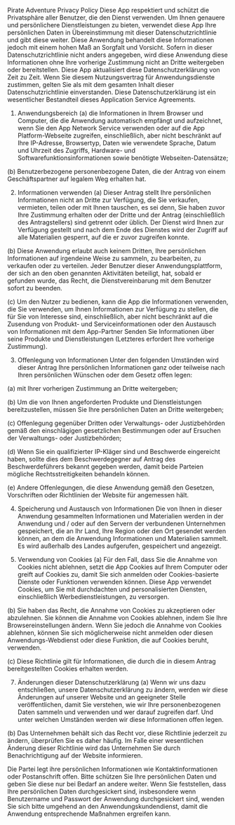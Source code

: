 Pirate Adventure Privacy Policy
Diese App respektiert und schützt die Privatsphäre aller Benutzer, die den Dienst verwenden. Um Ihnen genauere und persönlichere Dienstleistungen zu bieten, verwendet diese App Ihre persönlichen Daten in Übereinstimmung mit dieser Datenschutzrichtlinie und gibt diese weiter. Diese Anwendung behandelt diese Informationen jedoch mit einem hohen Maß an Sorgfalt und Vorsicht. Sofern in dieser Datenschutzrichtlinie nicht anders angegeben, wird diese Anwendung diese Informationen ohne Ihre vorherige Zustimmung nicht an Dritte weitergeben oder bereitstellen. Diese App aktualisiert diese Datenschutzerklärung von Zeit zu Zeit. Wenn Sie diesem Nutzungsvertrag für Anwendungsdienste zustimmen, gelten Sie als mit dem gesamten Inhalt dieser Datenschutzrichtlinie einverstanden. Diese Datenschutzerklärung ist ein wesentlicher Bestandteil dieses Application Service Agreements.

1. Anwendungsbereich
(a) die Informationen in Ihrem Browser und Computer, die die Anwendung automatisch empfängt und aufzeichnet, wenn Sie den App Network Service verwenden oder auf die App Platform-Webseite zugreifen, einschließlich, aber nicht beschränkt auf Ihre IP-Adresse, Browsertyp, Daten wie verwendete Sprache, Datum und Uhrzeit des Zugriffs, Hardware- und Softwarefunktionsinformationen sowie benötigte Webseiten-Datensätze;

(b) Benutzerbezogene personenbezogene Daten, die der Antrag von einem Geschäftspartner auf legalem Weg erhalten hat.

2. Informationen verwenden
(a) Dieser Antrag stellt Ihre persönlichen Informationen nicht an Dritte zur Verfügung, die Sie verkaufen, vermieten, teilen oder mit Ihnen tauschen, es sei denn, Sie haben zuvor Ihre Zustimmung erhalten oder der Dritte und der Antrag (einschließlich des Antragstellers) sind getrennt oder üblich. Der Dienst wird Ihnen zur Verfügung gestellt und nach dem Ende des Dienstes wird der Zugriff auf alle Materialien gesperrt, auf die er zuvor zugreifen konnte.

(b) Diese Anwendung erlaubt auch keinem Dritten, Ihre persönlichen Informationen auf irgendeine Weise zu sammeln, zu bearbeiten, zu verkaufen oder zu verteilen. Jeder Benutzer dieser Anwendungsplattform, der sich an den oben genannten Aktivitäten beteiligt, hat, sobald er gefunden wurde, das Recht, die Dienstvereinbarung mit dem Benutzer sofort zu beenden.

(c) Um den Nutzer zu bedienen, kann die App die Informationen verwenden, die Sie verwenden, um Ihnen Informationen zur Verfügung zu stellen, die für Sie von Interesse sind, einschließlich, aber nicht beschränkt auf die Zusendung von Produkt- und Serviceinformationen oder den Austausch von Informationen mit dem App-Partner Senden Sie Informationen über seine Produkte und Dienstleistungen (Letzteres erfordert Ihre vorherige Zustimmung).

3. Offenlegung von Informationen
Unter den folgenden Umständen wird dieser Antrag Ihre persönlichen Informationen ganz oder teilweise nach Ihren persönlichen Wünschen oder dem Gesetz offen legen:

(a) mit Ihrer vorherigen Zustimmung an Dritte weitergeben;

(b) Um die von Ihnen angeforderten Produkte und Dienstleistungen bereitzustellen, müssen Sie Ihre persönlichen Daten an Dritte weitergeben;

(c) Offenlegung gegenüber Dritten oder Verwaltungs- oder Justizbehörden gemäß den einschlägigen gesetzlichen Bestimmungen oder auf Ersuchen der Verwaltungs- oder Justizbehörden;

(d) Wenn Sie ein qualifizierter IP-Kläger sind und Beschwerde eingereicht haben, sollte dies dem Beschwerdegegner auf Antrag des Beschwerdeführers bekannt gegeben werden, damit beide Parteien mögliche Rechtsstreitigkeiten behandeln können.

(e) Andere Offenlegungen, die diese Anwendung gemäß den Gesetzen, Vorschriften oder Richtlinien der Website für angemessen hält.

4. Speicherung und Austausch von Informationen
Die von Ihnen in dieser Anwendung gesammelten Informationen und Materialien werden in der Anwendung und / oder auf den Servern der verbundenen Unternehmen gespeichert, die an Ihr Land, Ihre Region oder den Ort gesendet werden können, an dem die Anwendung Informationen und Materialien sammelt. Es wird außerhalb des Landes aufgerufen, gespeichert und angezeigt.

5. Verwendung von Cookies
(a) Für den Fall, dass Sie die Annahme von Cookies nicht ablehnen, setzt die App Cookies auf Ihrem Computer oder greift auf Cookies zu, damit Sie sich anmelden oder Cookies-basierte Dienste oder Funktionen verwenden können. Diese App verwendet Cookies, um Sie mit durchdachten und personalisierten Diensten, einschließlich Werbedienstleistungen, zu versorgen.

(b) Sie haben das Recht, die Annahme von Cookies zu akzeptieren oder abzulehnen. Sie können die Annahme von Cookies ablehnen, indem Sie Ihre Browsereinstellungen ändern. Wenn Sie jedoch die Annahme von Cookies ablehnen, können Sie sich möglicherweise nicht anmelden oder diesen Anwendungs-Webdienst oder diese Funktion, die auf Cookies beruht, verwenden.

(c) Diese Richtlinie gilt für Informationen, die durch die in diesem Antrag bereitgestellten Cookies erhalten werden.

7. Änderungen dieser Datenschutzerklärung
(a) Wenn wir uns dazu entschließen, unsere Datenschutzerklärung zu ändern, werden wir diese Änderungen auf unserer Website und an geeigneter Stelle veröffentlichen, damit Sie verstehen, wie wir Ihre personenbezogenen Daten sammeln und verwenden und wer darauf zugreifen darf. Und unter welchen Umständen werden wir diese Informationen offen legen.

(b) Das Unternehmen behält sich das Recht vor, diese Richtlinie jederzeit zu ändern, überprüfen Sie es daher häufig. Im Falle einer wesentlichen Änderung dieser Richtlinie wird das Unternehmen Sie durch Benachrichtigung auf der Website informieren.

Die Partei legt ihre persönlichen Informationen wie Kontaktinformationen oder Postanschrift offen. Bitte schützen Sie Ihre persönlichen Daten und geben Sie diese nur bei Bedarf an andere weiter. Wenn Sie feststellen, dass Ihre persönlichen Daten durchgesickert sind, insbesondere wenn Benutzername und Passwort der Anwendung durchgesickert sind, wenden Sie sich bitte umgehend an den Anwendungskundendienst, damit die Anwendung entsprechende Maßnahmen ergreifen kann.
